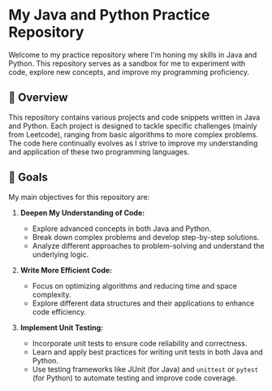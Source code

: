 # My Java and Python Practice Repository

Welcome to my practice repository where I'm honing my skills in Java and Python. This repository serves as a sandbox for me to experiment with code, explore new concepts, and improve my programming proficiency.

## 📖 Overview

This repository contains various projects and code snippets written in Java and Python. Each project is designed to tackle specific challenges (mainly from Leetcode), ranging from basic algorithms to more complex problems. 
The code here continually evolves as I strive to improve my understanding and application of these two programming languages.

## 🎯 Goals

My main objectives for this repository are:

1. **Deepen My Understanding of Code:**
   - Explore advanced concepts in both Java and Python.
   - Break down complex problems and develop step-by-step solutions.
   - Analyze different approaches to problem-solving and understand the underlying logic.

2. **Write More Efficient Code:**
   - Focus on optimizing algorithms and reducing time and space complexity.
   - Explore different data structures and their applications to enhance code efficiency.

3. **Implement Unit Testing:**
   - Incorporate unit tests to ensure code reliability and correctness.
   - Learn and apply best practices for writing unit tests in both Java and Python.
   - Use testing frameworks like JUnit (for Java) and `unittest` or `pytest` (for Python) to automate testing and improve code coverage.
